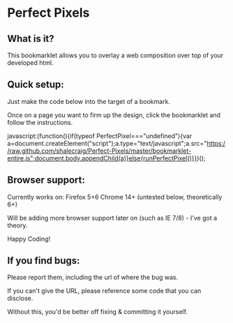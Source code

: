 Perfect Pixels
==============

What is it?
-----------

This bookmarklet allows you to overlay a web composition over top of your developed html.

Quick setup:
------------

Just make the code below into the target of a bookmark.

Once on a page you want to firm up the design, click the bookmarklet and follow the instructions.

javascript:(function(){if(typeof PerfectPixel==="undefined"){var a=document.createElement("script");a.type="text/javascript";a.src="https://raw.github.com/shalecraig/Perfect-Pixels/master/bookmarklet-entire.js";document.body.appendChild(a)}else{runPerfectPixel()}})();

Browser support:
----------------

Currently works on:
Firefox 5+6
Chrome 14+ (untested below, theoretically 6+)

Will be adding more browser support later on (such as IE 7/8) - I've got a theory.

Happy Coding!

If you find bugs:
-----------------

Please report them, including the url of where the bug was.

If you can't give the URL, please reference some code that you can disclose.

Without this, you'd be better off fixing & committing it yourself.